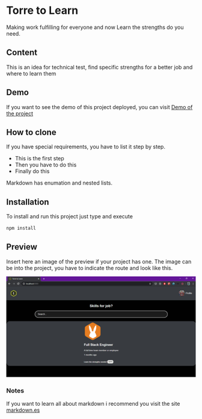 # Torre to Learn
Making work fulfilling for everyone and now Learn the strengths do you need.

## Content
This is an idea for technical test, find specific strengths for a better job and where to learn them

## Demo
If you want to see the demo of this project deployed, you can visit [Demo of the project](https://torre-to-learn.herokuapp.com/)

## How to clone
If you have special requirements, you have to list it step by step.
* This is the first step
* Then you have to do this
* Finally do this

Markdown has enumation and nested lists.

## Installation
To install and run this project just type and execute
```bash
npm install
```
## Preview
Insert here an image of the preview if your project has one. The image can be into the project, you have to indicate the route and look like this.

![](/src/assets/static/demo-1.png)

### Notes
If you want to learn all about markdown i recommend you visit the site [markdown.es](https://markdown.es/sintaxis-markdown/)
